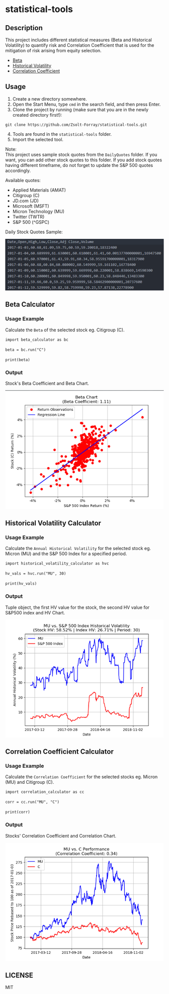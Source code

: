 # statistical-tools

## Description
This project includes different statistical measures (Beta and Historical Volatility) to quantify risk and Correlation Coefficient that is used for the mitigation of risk arising from equity selection.

- [Beta](#beta-calculator)
- [Historical Volatility](#historical-volatility-calculator)
- [Correlation Coefficient](#correlation-coefficient-calculator)

## Usage
1.  Create a new directory somewhere.
2.  Open the Start Menu, type `cmd` in the search field, and then press Enter.
3.  Clone the project by running (make sure that you are in the newly created directory first!):
```
git clone https://github.com/Zsolt-Forray/statistical-tools.git
```
4.  Tools are found in the `statistical-tools` folder.
5.  Import the selected tool.

Note:  
This project uses sample stock quotes from the `DailyQuotes` folder. If you want, you can add other stock quotes to this folder. If you add stock quotes having different timeframe, do not forget to update the S&P 500 quotes accordingly.

Available quotes:  
+   Applied Materials (AMAT)
+   Citigroup (C)
+   JD.com (JD)
+   Microsoft (MSFT)
+   Micron Technology (MU)
+   Twitter (TWTR)
+   S&P 500 (^GSPC)

Daily Stock Quotes Sample:

![Screenshot](/png/stock_quotes.png)

## Beta Calculator

### Usage Example
Calculate the `Beta` of the selected stock eg. Citigroup (C).

```
import beta_calculator as bc

beta = bc.run("C")

print(beta)
```

### Output
Stock's Beta Coefficient and Beta Chart.

![Screenshot](/png/beta_out.png)

## Historical Volatility Calculator

### Usage Example
Calculate the `Annual Historical Volatility` for the selected stock eg. Micron (MU) and the S&P 500 Index for a specified period.

```
import historical_volatility_calculator as hvc

hv_vals = hvc.run("MU", 30)

print(hv_vals)
```

### Output
Tuple object, the first HV value for the stock, the second HV value for S&P500 index and HV Chart.

![Screenshot](/png/hv_out.png)

## Correlation Coefficient Calculator

### Usage Example
Calculate the `Correlation Coefficient` for the selected stocks eg. Micron (MU) and Citigroup (C).

```
import correlation_calculator as cc

corr = cc.run("MU", "C")

print(corr)
```

### Output
Stocks' Correlation Coefficient and Correlation Chart.

![Screenshot](/png/corr_out.png)

## LICENSE
MIT

